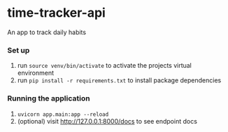 # time-tracker-api
An app to track daily habits

### Set up
1. run `source venv/bin/activate` to activate the projects virtual environment
2. run `pip install -r requirements.txt` to install package dependencies

### Running the application
1. `uvicorn app.main:app --reload`
2. (optional) visit  http://127.0.0.1:8000/docs to see endpoint docs
